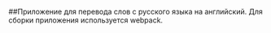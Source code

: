 ##Приложение для перевода слов с русского языка на английский.
Для сборки приложения используется webpack.
